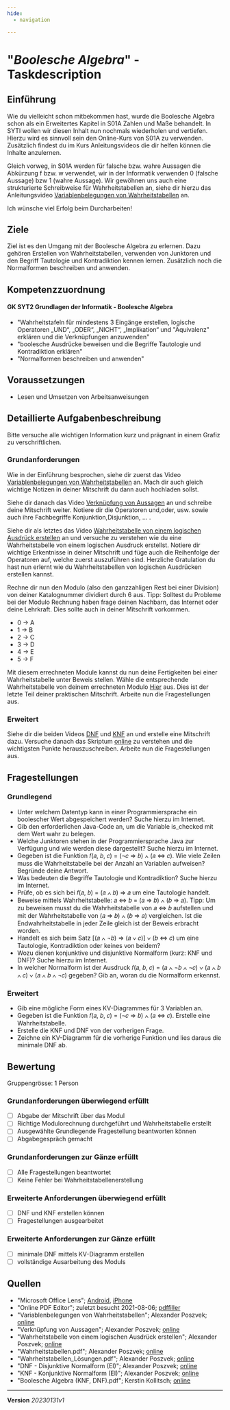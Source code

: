 ```yaml
---
hide:
  - navigation

---
```


# "*Boolesche Algebra*" - Taskdescription

## Einführung
Wie du vielleicht schon mitbekommen hast, wurde die Boolesche Algebra schon als ein Erweitertes Kapitel in S01A Zahlen und Maße behandelt. In SYTI wollen wir diesen Inhalt nun nochmals wiederholen und vertiefen. Hierzu wird es sinnvoll sein den Online-Kurs von S01A zu verwenden. Zusätzlich findest du im Kurs Anleitungsvideos die dir helfen können die Inhalte anzulernen.

Gleich vorweg, in S01A werden für falsche bzw. wahre Aussagen die Abkürzung f bzw. w verwendet, wir in der Informatik verwenden 0 (falsche Aussage) bzw 1 (wahre Aussage). Wir gewöhnen uns auch eine strukturierte Schreibweise für Wahrheitstabellen an, siehe dir hierzu das Anleitungsvideo [Variablenbelegungen von Wahrheitstabellen](https://elearning.tgm.ac.at/pluginfile.php/67773/mod_page/content/2/Variablenbelegung%20Wahrheitstabelle.mp4) an. 

Ich wünsche viel Erfolg beim Durcharbeiten!

## Ziele
Ziel ist es den Umgang mit der Boolesche Algebra zu erlernen. Dazu gehören Erstellen von Wahrheitstabellen, verwenden von Junktoren und den Begriff Tautologie und Kontradiktion kennen lernen. Zusätzlich noch die Normalformen beschreiben und anwenden.

## Kompetenzzuordnung

#### GK SYT2 Grundlagen der Informatik - Boolesche Algebra

* "Wahrheitstafeln für mindestens 3 Eingänge erstellen, logische Operatoren „UND“, „ODER“, „NICHT“, „Implikation“ und "Äquivalenz" erklären und die Verknüpfungen anzuwenden"
* "boolesche Ausdrücke beweisen und die Begriffe Tautologie und Kontradiktion erklären"
* "Normalformen beschreiben und anwenden"


## Voraussetzungen

* Lesen und Umsetzen von Arbeitsanweisungen

## Detaillierte Aufgabenbeschreibung
Bitte versuche alle wichtigen Information kurz und prägnant in einem Grafiz zu verschriftlichen.

### Grundanforderungen

Wie in der Einführung besprochen, siehe dir zuerst das Video [Variablenbelegungen von Wahrheitstabellen](https://elearning.tgm.ac.at/pluginfile.php/67773/mod_page/content/2/Variablenbelegung%20Wahrheitstabelle.mp4) an. Mach dir auch gleich wichtige Notizen in deiner Mitschrift du dann auch hochladen sollst.

Siehe dir danach das Video [Verknüpfung von Aussagen](https://elearning.tgm.ac.at/pluginfile.php/67773/mod_page/content/2/Verkn%C3%BCpfung%20von%20Aussagen.mp4) an und schreibe deine Mitschrift weiter. Notiere dir die Operatoren und,oder, usw. sowie auch ihre Fachbegriffe Konjunktion,Disjunktion, ... .

Siehe dir als letztes das Video [Wahrheitstabelle von einem logischen Ausdrück erstellen](https://elearning.tgm.ac.at/pluginfile.php/67773/mod_page/content/2/Wahrheitstabelle%20erstellen.mp4) an und versuche zu verstehen wie du eine Wahrheitstabelle von einem logischen Ausdruck erstellst. Notiere dir wichtige Erkentnisse in deiner Mitschrift und füge auch die Reihenfolge der Operatoren auf, welche zuerst auszuführen sind. Herzliche Gratulation du hast nun erlernt wie du Wahrheitstabellen von logischen Ausdrücken erstellen kannst. 

Rechne dir nun den Modulo (also den ganzzahligen Rest bei einer Division) von deiner Katalognummer dividiert durch 6 aus. 
Tipp: Solltest du Probleme bei der Modulo Rechnung haben frage deinen Nachbarn, das Internet oder deine Lehrkraft. Dies sollte auch in deiner Mitschrift vorkommen.  

* 0 -> A  
* 1 -> B  
* 2 -> C  
* 3 -> D  
* 4 -> E  
* 5 -> F  

Mit diesem errechneten Module kannst du nun deine Fertigkeiten bei einer Wahrheitstabelle unter Beweis stellen. Wähle die entsprechende Wahrheitstabelle von deinem errechneten Modulo [Hier](https://github.com/TGM-HIT/syt-exercises/blob/main/docs/grundlagenDerInformatik_/sem02_BoolescheAlgebra/Wahrheitstabellen.pdf) aus. Dies ist der letzte Teil deiner praktischen Mitschrift. Arbeite nun die Fragestellungen aus.

### Erweitert

Siehe dir die beiden Videos [DNF](https://elearning.tgm.ac.at/pluginfile.php/67773/mod_page/content/3/DNF.mp4) und [KNF](https://elearning.tgm.ac.at/pluginfile.php/67773/mod_page/content/3/KNF.mp4) an und erstelle eine Mitschrift dazu. Versuche danach das Skriptum [online](https://github.com/TGM-HIT/syt-exercises/blob/main/docs/grundlagenDerInformatik_/sem02_BoolescheAlgebra/BoolscheAlgebra(KNF,DNF).pdf) zu verstehen und die wichtigsten Punkte herauszuschreiben. Arbeite nun die Fragestellungen aus.


## Fragestellungen

### Grundlegend

* Unter welchem Datentyp kann in einer Programmiersprache ein boolescher Wert abgespeichert werden? Suche hierzu im Internet.
* Gib den erforderlichen Java-Code an, um die Variable is_checked mit dem Wert wahr zu belegen. 
* Welche Junktoren stehen in der Programmiersprache Java zur Verfügung und wie werden diese dargestellt? Suche hierzu im Internet.
* Gegeben ist die Funktion 𝑓(𝑎, 𝑏, 𝑐) = (¬𝑐 ⇒ 𝑏) ∧ (𝑎 ⇔ 𝑐). Wie viele Zeilen muss die Wahrheitstabelle bei der Anzahl an Variablen aufweisen? Begründe deine Antwort.
* Was bedeuten die Begriffe Tautologie und Kontradiktion? Suche hierzu im Internet.
* Prüfe, ob es sich bei 𝑓(𝑎, 𝑏) = (𝑎 ∧ 𝑏) ⇒ 𝑎 um eine Tautologie handelt.
* Beweise mittels Wahrheitstabelle: 𝑎 ⇔ 𝑏 = (𝑎 ⇒ 𝑏) ∧ (𝑏 ⇒ 𝑎). Tipp: Um zu beweisen musst du die Wahrheitstabelle von 𝑎 ⇔ 𝑏 aufstellen und mit der Wahrheitstabelle von (𝑎 ⇒ 𝑏) ∧ (𝑏 ⇒ 𝑎) vergleichen. Ist die Endwahrheitstabelle in jeder Zeile gleich ist der Beweis erbracht worden.
* Handelt es sich beim Satz [(𝑎 ∧ ¬𝑏) ⇒ (𝑎 ∨ 𝑐)] ∨ (𝑏 ⇔ 𝑐) um eine Tautologie, Kontradiktion oder keines von beidem?
* Wozu dienen konjunktive und disjunktive Normalform (kurz: KNF und DNF)? Suche hierzu im Internet.
* In welcher Normalform ist der Ausdruck 𝑓(𝑎, 𝑏, 𝑐) = (𝑎 ∧ ¬𝑏 ∧ ¬𝑐) ∨ (𝑎 ∧ 𝑏 ∧ 𝑐) ∨ (𝑎 ∧ 𝑏 ∧ ¬𝑐) gegeben? Gib an, woran du die Normalform erkennst.

### Erweitert

* Gib eine mögliche Form eines KV-Diagrammes für 3 Variablen an.
* Gegeben ist die Funktion 𝑓(𝑎, 𝑏, 𝑐) = (¬𝑐 ⇒ 𝑏) ∧ (𝑎 ⇔ 𝑐). Erstelle eine Wahrheitstabelle.
* Erstelle die KNF und DNF von der vorherigen Frage.
* Zeichne ein KV-Diagramm für die vorherige Funktion und lies daraus die minimale DNF ab.

## Bewertung
Gruppengrösse: 1 Person
### Grundanforderungen **überwiegend erfüllt**
- [ ] Abgabe der Mitschrift über das Modul
- [ ] Richtige Modulorechnung durchgeführt und Wahrheitstabelle erstellt
- [ ] Ausgewählte Grundlegende Fragestellung beantworten können
- [ ] Abgabegespräch gemacht
### Grundanforderungen **zur Gänze erfüllt**
- [ ] Alle Fragestellungen beantwortet
- [ ] Keine Fehler bei Wahrheitstabellenerstellung
### Erweiterte Anforderungen überwiegend erfüllt
- [ ] DNF und KNF erstellen können
- [ ] Fragestellungen ausgearbeitet
### Erweiterte Anforderungen zur Gänze erfüllt
- [ ] minimale DNF mittels KV-Diagramm erstellen
- [ ] vollständige Ausarbeitung des Moduls

## Quellen
* "Microsoft Office Lens";  [Android](https://play.google.com/store/apps/details?id=com.microsoft.office.officelens&hl=de_AT&gl=US), [iPhone](https://apps.apple.com/at/app/microsoft-office-lens-pdf-scan/id975925059)
* "Online PDF Editor"; zuletzt besucht 2021-08-06; [pdffiller](https://www.pdffiller.com/de/)
* "Variablenbelegungen von Wahrheitstabellen"; Alexander Poszvek; [online](https://elearning.tgm.ac.at/pluginfile.php/67773/mod_page/content/2/Variablenbelegung%20Wahrheitstabelle.mp4)
* "Verknüpfung von Aussagen"; Alexander Poszvek; [online](https://elearning.tgm.ac.at/pluginfile.php/67773/mod_page/content/2/Verkn%C3%BCpfung%20von%20Aussagen.mp4)
* "Wahrheitstabelle von einem logischen Ausdrück erstellen"; Alexander Poszvek; [online](https://elearning.tgm.ac.at/pluginfile.php/67773/mod_page/content/2/Wahrheitstabelle%20erstellen.mp4)
* "Wahrheitstabellen.pdf"; Alexander Poszvek; [online](https://github.com/TGM-HIT/syt-exercises/blob/main/docs/grundlagenDerInformatik_/sem02_BoolescheAlgebra/Wahrheitstabellen.pdf)
* "Wahrheitstabellen_Lösungen.pdf"; Alexander Poszvek; [online](https://github.com/TGM-HIT/syt-exercises/blob/main/docs/grundlagenDerInformatik_/sem02_BoolescheAlgebra/Wahrheitstabellen_Lösung.pdf)
* "DNF - Disjunktive Normalform (EI)"; Alexander Poszvek; [online](https://elearning.tgm.ac.at/pluginfile.php/67773/mod_page/content/3/DNF.mp4)
* "KNF - Konjunktive Normalform (EI)"; Alexander Poszvek; [online](https://elearning.tgm.ac.at/pluginfile.php/67773/mod_page/content/3/KNF.mp4)
* "Boolesche Algebra (KNF, DNF).pdf"; Kerstin Kollitsch; [online](https://github.com/TGM-HIT/syt-exercises/blob/main/docs/grundlagenDerInformatik_/sem02_BoolescheAlgebra/BoolscheAlgebra(KNF,DNF).pdf)

---
**Version** *20230131v1*
